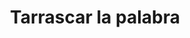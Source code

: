 ---
title: Tarrascar la palabra
description: Avances de una ficción
background: "images/bg.jpg"
icon: "gem"
logo: "gem"
---